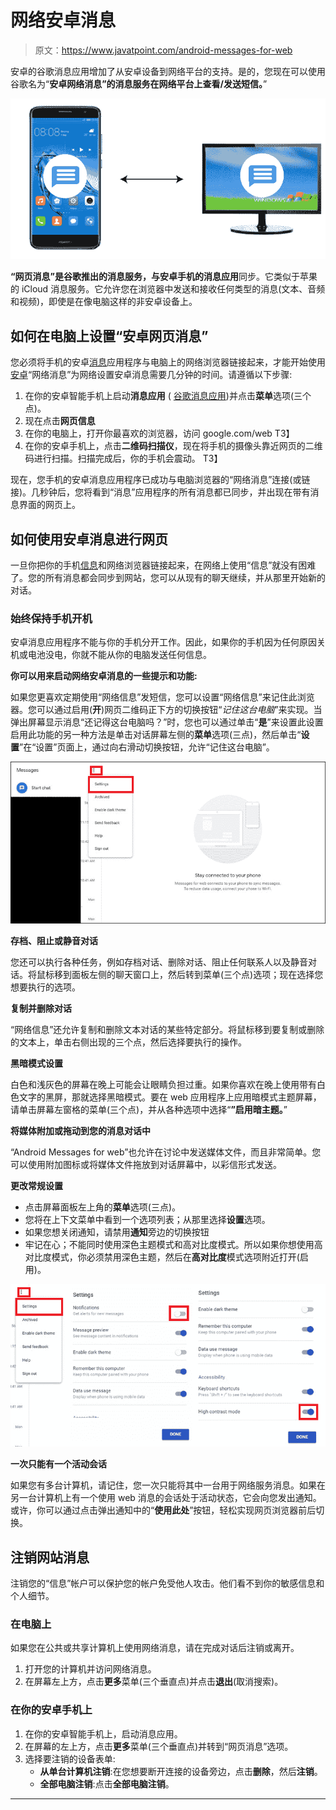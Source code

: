 # 网络安卓消息

> 原文：<https://www.javatpoint.com/android-messages-for-web>

安卓的谷歌消息应用增加了从安卓设备到网络平台的支持。是的，您现在可以使用谷歌名为“**安卓网络消息”的消息服务在网络平台上查看/发送短信。**”

![Android Messages for web](img/826c0f971045fe7ad0469c6891f5f8c9.png)

**“网页消息”**是谷歌推出的消息服务，与安卓手机的**消息应用**同步。它类似于苹果的 iCloud 消息服务。它允许您在浏览器中发送和接收任何类型的消息(文本、音频和视频)，即使是在像电脑这样的非安卓设备上。

## 如何在电脑上设置“安卓网页消息”

您必须将手机的安卓[消息](https://www.javatpoint.com/how-to-get-android-messages-on-pc)应用程序与电脑上的网络浏览器链接起来，才能开始使用[安卓](https://www.javatpoint.com/android-tutorial)“网络消息”为网络设置安卓消息需要几分钟的时间。请遵循以下步骤:

1.  在你的安卓智能手机上启动**消息应用** ( [谷歌消息应用](https://play.google.com/store/apps/details?id=com.google.android.apps.messaging))并点击**菜单**选项(三个点)。
2.  现在点击**网页信息**
3.  在你的电脑上，打开你最喜欢的浏览器，访问 google.com/web
    T3】
4.  在你的安卓手机上，点击**二维码扫描仪**，现在将手机的摄像头靠近网页的二维码进行扫描。扫描完成后，你的手机会震动。
    T3】

现在，您手机的安卓消息应用程序已成功与电脑浏览器的“网络消息”连接(或链接)。几秒钟后，您将看到“消息”应用程序的所有消息都已同步，并出现在带有消息界面的网页上。

## 如何使用安卓消息进行网页

一旦你把你的手机[信息](https://www.javatpoint.com/android-messages)和网络浏览器链接起来，在网络上使用“信息”就没有困难了。您的所有消息都会同步到网站，您可以从现有的聊天继续，并从那里开始新的对话。

### 始终保持手机开机

安卓消息应用程序不能与你的手机分开工作。因此，如果你的手机因为任何原因关机或电池没电，你就不能从你的电脑发送任何信息。

**你可以用来启动网络安卓消息的一些提示和功能:**

如果您更喜欢定期使用“网络信息”发短信，您可以设置“网络信息”来记住此浏览器。您可以通过启用(**开**)网页二维码正下方的切换按钮“*记住这台电脑*”来实现。当弹出屏幕显示消息“还记得这台电脑吗？”时，您也可以通过单击“**是**”来设置此设置启用此功能的另一种方法是单击对话屏幕左侧的**菜单**选项(三点)，然后单击“**设置**”在“设置”页面上，通过向右滑动切换按钮，允许“记住这台电脑”。

![Android Messages for web](img/b16a4f4c9f08e4058fc2fe2539d1463f.png)

**存档、阻止或静音对话**

您还可以执行各种任务，例如存档对话、删除对话、阻止任何联系人以及静音对话。将鼠标移到面板左侧的聊天窗口上，然后转到菜单(三个点)选项；现在选择您想要执行的选项。

**复制并删除对话**

“网络信息”还允许复制和删除文本对话的某些特定部分。将鼠标移到要复制或删除的文本上，单击右侧出现的三个点，然后选择要执行的操作。

**黑暗模式设置**

白色和浅灰色的屏幕在晚上可能会让眼睛负担过重。如果你喜欢在晚上使用带有白色文字的黑屏，那就选择黑暗模式。要在 web 应用程序上应用暗模式主题屏幕，请单击屏幕左窗格的菜单(三个点)，并从各种选项中选择“**”启用暗主题。**”

**将媒体附加或拖动到您的消息对话中**

“Android Messages for web”也允许在讨论中发送媒体文件，而且非常简单。您可以使用附加图标或将媒体文件拖放到对话屏幕中，以彩信形式发送。

**更改常规设置**

*   点击屏幕面板左上角的**菜单**选项(三点)。
*   您将在上下文菜单中看到一个选项列表；从那里选择**设置**选项。
*   如果您想关闭通知，请禁用**通知**旁边的切换按钮
*   牢记在心；不能同时使用深色主题模式和高对比度模式。所以如果你想使用高对比度模式，你必须禁用深色主题，然后在**高对比度**模式选项附近打开(启用)。

![Android Messages for web](img/0a5a80058ddcd71d54429d2b195dad93.png)

**一次只能有一个活动会话**

如果您有多台计算机，请记住，您一次只能将其中一台用于网络服务消息。如果在另一台计算机上有一个使用 web 消息的会话处于活动状态，它会向您发出通知。或许，你可以通过点击弹出通知中的“**使用此处**”按钮，轻松实现网页浏览器前后切换。

## 注销网站消息

注销您的“信息”帐户可以保护您的帐户免受他人攻击。他们看不到你的敏感信息和个人细节。

### 在电脑上

如果您在公共或共享计算机上使用网络消息，请在完成对话后注销或离开。

1.  打开您的计算机并访问网络消息。
2.  在屏幕左上方，点击**更多**菜单(三个垂直点)并点击**退出**(取消搜索)。

### 在你的安卓手机上

1.  在你的安卓智能手机上，启动消息应用。
2.  在屏幕的左上方，点击**更多**菜单(三个垂直点)并转到“网页消息”选项。
3.  选择要注销的设备表单:
    *   **从单台计算机注销**:在您想要断开连接的设备旁边，点击**删除**，然后**注销**。
    *   **全部电脑注销**:点击**全部电脑注销**。

* * *